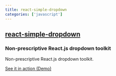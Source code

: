 ```yaml
---
title: react-simple-dropdown
categories: ['javascript']
---
```

## [react-simple-dropdown](https://github.com/Fauntleroy/react-simple-dropdown)

### Non-prescriptive React.js dropdown toolkit


Non-prescriptive React.js dropdown toolkit.

[See it in action (Demo)](http://fauntleroy.github.io/react-simple-dropdown/)
